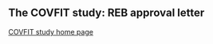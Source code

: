 ## The COVFIT study: REB approval letter

[COVFIT study home page](https://www.covfitstudy.ca)

<object data="/docs/assets/shelbysturrock-covfit-approval-letter.pdf" width="700" height="990" type="application/pdf"></object>
